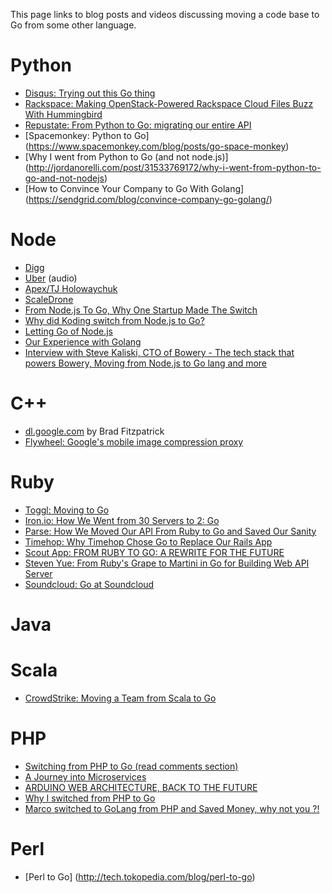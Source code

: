 This page links to blog posts and videos discussing moving a code base to Go from some other language.

# Python
* [Disqus: Trying out this Go thing](https://blog.disqus.com/trying-out-this-go-thing)
* [Rackspace: Making OpenStack-Powered Rackspace Cloud Files Buzz With Hummingbird](https://blog.rackspace.com/making-openstack-powered-rackspace-cloud-files-buzz-with-hummingbird/)
* [Repustate: From Python to Go: migrating our entire API](https://blog.repustate.com/migrating-entire-api-go-python/)
* [Spacemonkey: Python to Go] (https://www.spacemonkey.com/blog/posts/go-space-monkey)
* [Why I went from Python to Go (and not node.js)] (http://jordanorelli.com/post/31533769172/why-i-went-from-python-to-go-and-not-nodejs)
* [How to Convince Your Company to Go With Golang] (https://sendgrid.com/blog/convince-company-go-golang/)

# Node

* [Digg](https://medium.com/@theflapjack103/the-way-of-the-gopher-6693db15ae1f#.yw5lk8t25)
* [Uber](https://www.infoq.com/articles/podcast-matt-ranney) (audio)
* [Apex/TJ Holowaychuk](https://medium.com/@tjholowaychuk/farewell-node-js-4ba9e7f3e52b#.3hjxf6pbp)
* [ScaleDrone](http://blog.scaledrone.com/posts/nodejs-to-go)
* [From Node.js To Go, Why One Startup Made The Switch](http://thenewstack.io/from-node-js-to-go-why-one-startup-made-the-switch/)
* [Why did Koding switch from Node.js to Go?](https://www.quora.com/Why-did-Koding-switch-from-Node-js-to-Go)
* [Letting Go of Node.js](http://blog.davebalmer.com/letting-go-of-node-js/)
* [Our Experience with Golang](https://www.upguard.com/blog/our-experience-with-golang)
* [Interview with Steve Kaliski, CTO of Bowery - The tech stack that powers Bowery, Moving from Node.js to Go lang and more](https://hashnode.com/post/interview-with-steve-kaliski-cto-of-bowery-the-tech-stack-that-powers-bowery-moving-from-nodejs-to-go-lang-and-more-ciibz8dmn001lj3xt468g5k78)

# C++

* [dl.google.com](https://talks.golang.org/2013/oscon-dl.slide#1) by Brad Fitzpatrick
* [Flywheel: Google's mobile image compression proxy](http://matt-welsh.blogspot.nl/2013/08/rewriting-large-production-system-in-go.html)

# Ruby

* [Toggl: Moving to Go](https://blog.toggl.com/2012/09/moving-to-go/)
* [Iron.io: How We Went from 30 Servers to 2: Go](https://www.iron.io/how-we-went-from-30-servers-to-2-go/)
* [Parse: How We Moved Our API From Ruby to Go and Saved Our Sanity](http://blog.parse.com/learn/how-we-moved-our-api-from-ruby-to-go-and-saved-our-sanity/)
* [Timehop: Why Timehop Chose Go to Replace Our Rails App](https://medium.com/building-timehop/why-timehop-chose-go-to-replace-our-rails-app-2855ea1912d)
* [Scout App: FROM RUBY TO GO: A REWRITE FOR THE FUTURE](http://blog.scoutapp.com/articles/2014/09/25/from-ruby-to-go-a-rewrite-for-the-future)
* [Steven Yue: From Ruby's Grape to Martini in Go for Building Web API Server](http://stevenyue.com/blogs/from-rubys-grape-to-martini-in-go-for-building-web-api-server/)
* [Soundcloud: Go at Soundcloud](https://developers.soundcloud.com/blog/go-at-soundcloud)

# Java

# Scala
* [CrowdStrike: Moving a Team from Scala to Go](http://jimplush.com/talk/2015/12/19/moving-a-team-from-scala-to-golang/)

# PHP
* [Switching from PHP to Go (read comments section)](https://www.reddit.com/r/golang/comments/3wfnru/switching_from_php_to_go/)
* [A Journey into Microservices](https://sudo.hailoapp.com/services/2015/03/09/journey-into-a-microservice-world-part-1/)
* [ARDUINO WEB ARCHITECTURE, BACK TO THE FUTURE](https://blog.arduino.cc/2015/04/16/arduino-web-architecture-back-to-the-future/)
* [Why I switched from PHP to Go](http://codepushr.com/why-i-switched-from-php-to-go/)
* [Marco switched to GoLang from PHP and Saved Money, why not you ?!](http://phpmagazine.net/2015/02/marco-switched-to-golang-from-php-and-saved-money-why-not-you.html)

# Perl
* [Perl to Go]
(http://tech.tokopedia.com/blog/perl-to-go)